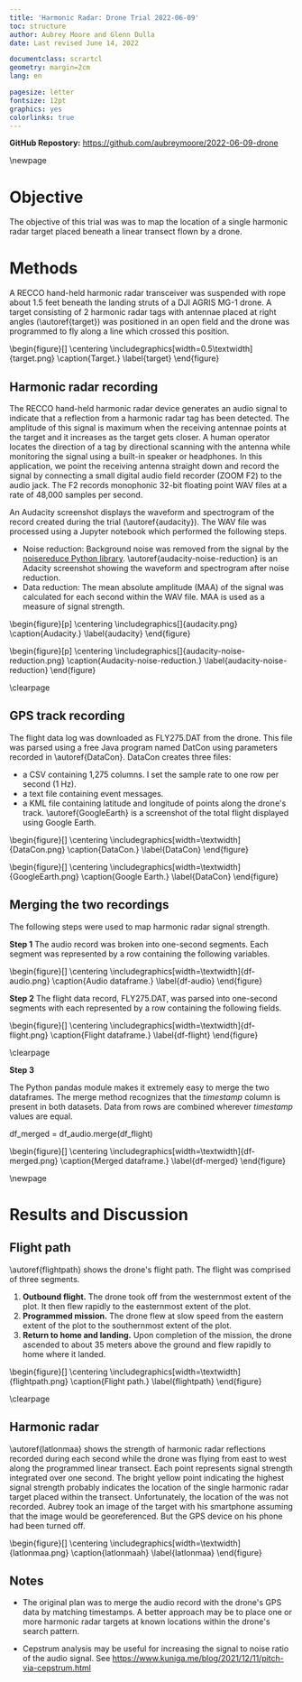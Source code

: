 ```yaml
---
title: 'Harmonic Radar: Drone Trial 2022-06-09'
toc: structure
author: Aubrey Moore and Glenn Dulla
date: Last revised June 14, 2022

documentclass: scrartcl
geometry: margin=2cm
lang: en

pagesize: letter
fontsize: 12pt
graphics: yes
colorlinks: true
---
```


<!--
pandoc techreport.md -f markdown -o techreport.pdf --number-sections
mupdf techreport.pdf
-->

**GitHub Repostory:** <https://github.com/aubreymoore/2022-06-09-drone>

\newpage

# Objective

The objective of this trial was was to map the location of a single harmonic radar target placed beneath a linear transect flown by a drone.  

# Methods

A RECCO hand-held harmonic radar transceiver was suspended with rope about 1.5 feet beneath the landing struts of a DJI AGRIS MG-1 drone. A target consisting of 2 harmonic radar tags with antennae placed at right angles (\autoref{target}) was positioned in an open field and the drone was programmed to fly along a line which crossed this position.

\begin{figure}[]
\centering
\includegraphics[width=0.5\textwidth]{target.png}
\caption{Target.}
\label{target}
\end{figure}


## Harmonic radar recording

The RECCO hand-held harmonic radar device generates an audio signal to indicate that a reflection from a harmonic radar tag has been detected. The amplitude of this signal is maximum when the receiving antennae points at the target and it increases as the target gets closer. A human operator locates the direction of a tag by directional scanning with the antenna while monitoring the signal using a built-in speaker or headphones. In this application, we point the receiving antenna straight down and record the signal by connecting a small digital audio field recorder (ZOOM F2) to the audio jack. The F2 records monophonic 32-bit floating point WAV files at a rate of 48,000 samples per second.

An Audacity screenshot displays the waveform and spectrogram of the record created during the trial (\autoref{audacity}). The WAV file was processed using a Jupyter notebook which performed the following steps.

* Noise reduction: Background noise was removed from the signal by the [noisereduce Python library](https://pypi.org/project/noisereduce/). \autoref{audacity-noise-reduction} is an Adacity screenshot showing the waveform and spectrogram after noise reduction.
* Data reduction: The mean absolute amplitude (MAA) of the signal was calculated for each second within the WAV file. MAA is used as a measure of signal strength.

\begin{figure}[p]
\centering
\includegraphics[]{audacity.png}
\caption{Audacity.}
\label{audacity}
\end{figure}

\begin{figure}[p]
\centering
\includegraphics[]{audacity-noise-reduction.png}
\caption{Audacity-noise-reduction.}
\label{audacity-noise-reduction}
\end{figure}

\clearpage

## GPS track recording

The flight data log was downloaded as FLY275.DAT from the drone. This file was parsed using a free Java program named DatCon using parameters recorded in \autoref{DataCon}. DataCon creates three files:

* a CSV containing 1,275 columns. I set the sample rate to one row per second (1 Hz).
* a text file containing event messages.
* a KML file containing latitude and longitude of points along the drone's track. \autoref{GoogleEarth} is a screenshot of the total flight displayed using Google Earth.

\begin{figure}[]
\centering
\includegraphics[width=\textwidth]{DataCon.png}
\caption{DataCon.}
\label{DataCon}
\end{figure}

\begin{figure}[]
\centering
\includegraphics[width=\textwidth]{GoogleEarth.png}
\caption{Google Earth.}
\label{DataCon}
\end{figure}



## Merging the two recordings

The following steps were used to map harmonic radar signal strength.

**Step 1** The audio record was broken into one-second segments. Each segment was represented by a row containing the following variables.

\begin{figure}[]
\centering
\includegraphics[width=\textwidth]{df-audio.png}
\caption{Audio dataframe.}
\label{df-audio}
\end{figure}

**Step 2** The flight data record, FLY275.DAT, was parsed into one-second segments with each represented by a row containing the following fields.

\begin{figure}[]
\centering
\includegraphics[width=\textwidth]{df-flight.png}
\caption{Flight dataframe.}
\label{df-flight}
\end{figure}

\clearpage

**Step 3**

The Python pandas module makes it extremely easy to merge the two dataframes. The merge method recognizes that the *timestamp* column is present in both datasets. Data from rows are combined wherever *timestamp* values are equal.

df_merged = df_audio.merge(df_flight)

\begin{figure}[]
\centering
\includegraphics[width=\textwidth]{df-merged.png}
\caption{Merged dataframe.}
\label{df-merged}
\end{figure}

\newpage

# Results and Discussion

## Flight path

\autoref{flightpath} shows the drone's flight path. The flight was comprised of three segments.

1. **Outbound flight.** The drone took off from the westernmost extent of the plot. It then flew rapidly to the easternmost extent of the plot.
2. **Programmed mission.** The drone flew at slow speed from the eastern extent of the plot to the southernmost extent of the plot.
3. **Return to home and landing.** Upon completion of the mission, the drone ascended to about 35 meters above the ground and flew rapidly to home where it landed.

\begin{figure}[]
\centering
\includegraphics[width=\textwidth]{flightpath.png}
\caption{Flight path.}
\label{flightpath}
\end{figure}

\clearpage
## Harmonic radar

\autoref{latlonmaa} shows the strength of harmonic radar reflections recorded during each second while the drone was flying from east to west along the programmed linear transect. Each point represents signal strength integrated over one second. The bright yellow point indicating the highest signal strength probably indicates the location of the single harmonic radar target placed within the transect. Unfortunately, the location of the was not recorded. Aubrey took an image of the target with his smartphone assuming that the image would be georeferenced. But the GPS device on his phone had been turned off.

\begin{figure}[]
\centering
\includegraphics[width=\textwidth]{latlonmaa.png}
\caption{latlonmaah}
\label{latlonmaa}
\end{figure}

## Notes

* The original plan was to merge the audio record with the drone's GPS data by matching timestamps. A better approach may be to place one or more harmonic radar targets at known locations within the drone's search pattern.

* Cepstrum analysis may be useful for increasing the signal to noise ratio of the audio signal. See <https://www.kuniga.me/blog/2021/12/11/pitch-via-cepstrum.html>
